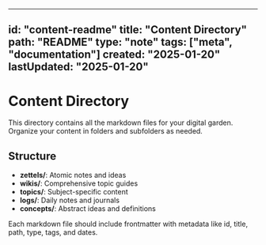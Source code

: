 
---
id: "content-readme"
title: "Content Directory"
path: "README"
type: "note"
tags: ["meta", "documentation"]
created: "2025-01-20"
lastUpdated: "2025-01-20"
---

# Content Directory

This directory contains all the markdown files for your digital garden. Organize your content in folders and subfolders as needed.

## Structure

- **zettels/**: Atomic notes and ideas
- **wikis/**: Comprehensive topic guides
- **topics/**: Subject-specific content
- **logs/**: Daily notes and journals
- **concepts/**: Abstract ideas and definitions

Each markdown file should include frontmatter with metadata like id, title, path, type, tags, and dates.
